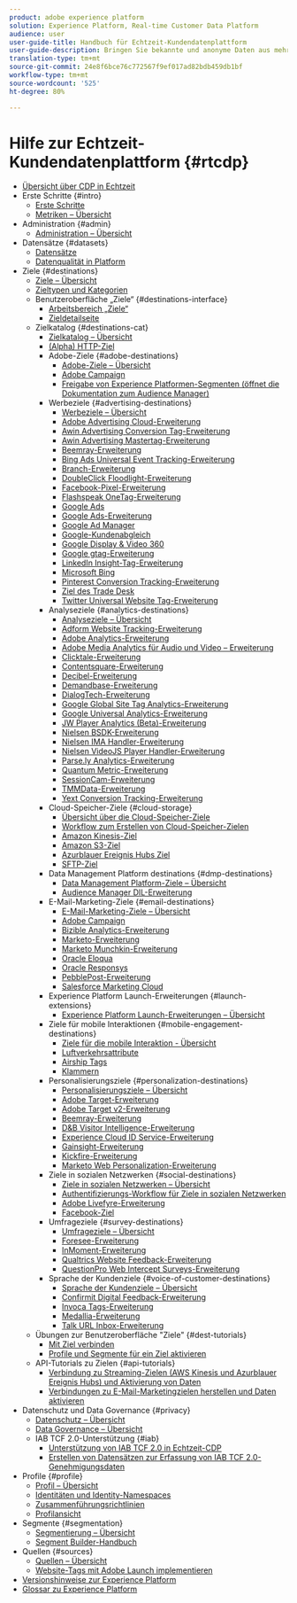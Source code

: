 ```yaml
---
product: adobe experience platform
solution: Experience Platform, Real-time Customer Data Platform
audience: user
user-guide-title: Handbuch für Echtzeit-Kundendatenplattform
user-guide-description: Bringen Sie bekannte und anonyme Daten aus mehreren Unternehmensquellen zusammen, um Kundenprofile anzulegen, Zielgruppen-Segmente aus diesen Profilen zu erstellen und diese Segmente für Drittanbieterziele bereitzustellen.
translation-type: tm+mt
source-git-commit: 24e8f6bce76c772567f9ef017ad82bdb459db1bf
workflow-type: tm+mt
source-wordcount: '525'
ht-degree: 80%

---
```



# Hilfe zur Echtzeit-Kundendatenplattform {#rtcdp}

* [Übersicht über CDP in Echtzeit](overview.md)
* Erste Schritte {#intro}
   * [Erste Schritte](get-started.md)
   * [Metriken – Übersicht](home-page-dashboards.md)
* Administration {#admin}
   * [Administration – Übersicht](administration/admin-overview.md)
* Datensätze {#datasets}
   * [Datensätze](datasets/dataset.md)
   * [Datenqualität in Platform](datasets/data-quality.md)
* Ziele {#destinations}
   * [Ziele – Übersicht](destinations/destinations-overview.md)
   * [Zieltypen und Kategorien](/help/rtcdp/destinations/destination-types.md)
   * Benutzeroberfläche „Ziele“ {#destinations-interface}
      * [Arbeitsbereich „Ziele“](destinations/destinations-workspace.md)
      * [Zieldetailseite](destinations/destination-details-page.md)
   * Zielkatalog {#destinations-cat}
      * [Zielkatalog – Übersicht](destinations/destinations-catalog.md)
      * [ (Alpha) HTTP-Ziel](/help/rtcdp/destinations/http-destination.md)
      * Adobe-Ziele {#adobe-destinations}
         * [Adobe-Ziele – Übersicht](destinations/adobe-destinations.md)
         * [Adobe Campaign](destinations/adobe-campaign-destination.md)
         * [Freigabe von Experience Platformen-Segmenten (öffnet die Dokumentation zum Audience Manager)](https://docs.adobe.com/help/en/audience-manager/user-guide/implementation-integration-guides/integration-experience-platform/aam-aep-audience-sharing.html)
      * Werbeziele {#advertising-destinations}
         * [Werbeziele – Übersicht](destinations/advertising-destinations.md)
         * [Adobe Advertising Cloud-Erweiterung](/help/rtcdp/destinations/adobe-advertising-cloud-extension.md)
         * [Awin Advertising Conversion Tag-Erweiterung](/help/rtcdp/destinations/awin-conversiontag-extension.md)
         * [Awin Advertising Mastertag-Erweiterung](/help/rtcdp/destinations/awin-mastertag-extension.md)
         * [Beemray-Erweiterung](/help/rtcdp/destinations/beemray-extension.md)
         * [Bing Ads Universal Event Tracking-Erweiterung](/help/rtcdp/destinations/bing-ads-extension.md)
         * [Branch-Erweiterung](/help/rtcdp/destinations/branch-extension.md)
         * [DoubleClick Floodlight-Erweiterung](/help/rtcdp/destinations/doubleclick-floodlight-extension.md)
         * [Facebook-Pixel-Erweiterung](/help/rtcdp/destinations/facebook-pixel-extension.md)
         * [Flashspeak OneTag-Erweiterung](/help/rtcdp/destinations/flashtalking-extension.md)
         * [Google Ads](/help/rtcdp/destinations/google-ads-destination.md)
         * [Google Ads-Erweiterung](/help/rtcdp/destinations/google-ads-extension.md)
         * [Google Ad Manager](/help/rtcdp/destinations/google-ad-manager-destination.md)
         * [Google-Kundenabgleich](/help/rtcdp/destinations/google-customer-match-destination.md)
         * [Google Display &amp; Video 360](/help/rtcdp/destinations/google-dv360-destination.md)
         * [Google gtag-Erweiterung](/help/rtcdp/destinations/gtag-advertising-extension.md)
         * [LinkedIn Insight-Tag-Erweiterung](/help/rtcdp/destinations/linkedin-extension.md)
         * [Microsoft Bing](/help/rtcdp/destinations/bing-destination.md)
         * [Pinterest Conversion Tracking-Erweiterung](destinations/pinterest-extension.md)
         * [Ziel des Trade Desk](/help/rtcdp/destinations/tradedesk-destination.md)
         * [Twitter Universal Website Tag-Erweiterung](destinations/twitter-uwt-extension.md)
      * Analyseziele {#analytics-destinations}
         * [Analyseziele – Übersicht](destinations/analytics-destinations.md)
         * [Adform Website Tracking-Erweiterung](/help/rtcdp/destinations/adform-extension.md)
         * [Adobe Analytics-Erweiterung](/help/rtcdp/destinations/adobe-analytics-extension.md)
         * [Adobe Media Analytics für Audio und Video – Erweiterung](/help/rtcdp/destinations/adobe-video-analytics-extension.md)
         * [Clicktale-Erweiterung](/help/rtcdp/destinations/clicktale-extension.md)
         * [Contentsquare-Erweiterung](/help/rtcdp/destinations/contentsquare-extension.md)
         * [Decibel-Erweiterung](/help/rtcdp/destinations/decibel-extension.md)
         * [Demandbase-Erweiterung](/help/rtcdp/destinations/demandbase-extension.md)
         * [DialogTech-Erweiterung](/help/rtcdp/destinations/dialogtech-extension.md)
         * [Google Global Site Tag Analytics-Erweiterung](/help/rtcdp/destinations/gtag-analytics-extension.md)
         * [Google Universal Analytics-Erweiterung](/help/rtcdp/destinations/google-universal-analytics-extension.md)
         * [JW Player Analytics (Beta)-Erweiterung](/help/rtcdp/destinations/jw-player-analytics-extension.md)
         * [Nielsen BSDK-Erweiterung](destinations/nielsen-bsdk-extension.md)
         * [Nielsen IMA Handler-Erweiterung](destinations/nielsen-ima-extension.md)
         * [Nielsen VideoJS Player Handler-Erweiterung](destinations/nielsen-videojs-extension.md)
         * [Parse.ly Analytics-Erweiterung](destinations/parsely-extension.md)
         * [Quantum Metric-Erweiterung](destinations/quantum-metric-extension.md)
         * [SessionCam-Erweiterung](destinations/sessioncam-extension.md)
         * [TMMData-Erweiterung](destinations/tmmdata-extension.md)
         * [Yext Conversion Tracking-Erweiterung](destinations/yext-extension.md)
      * Cloud-Speicher-Ziele {#cloud-storage}
         * [Übersicht über die Cloud-Speicher-Ziele](destinations/cloud-storage-destinations.md)
         * [Workflow zum Erstellen von Cloud-Speicher-Zielen](/help/rtcdp/destinations/cloud-storage-destinations-workflow.md)
         * [Amazon Kinesis-Ziel](/help/rtcdp/destinations/amazon-kinesis-destination.md)
         * [Amazon S3-Ziel](destinations/amazon-s3-destination.md)
         * [Azurblauer Ereignis Hubs Ziel](/help/rtcdp/destinations/azure-event-hubs-destination.md)
         * [SFTP-Ziel](destinations/sftp-destination.md)
      * Data Management Platform destinations {#dmp-destinations}
         * [Data Management Platform-Ziele – Übersicht](destinations/dmp-destinations.md)
         * [Audience Manager DIL-Erweiterung](/help/rtcdp/destinations/aam-dil-extension.md)
      * E-Mail-Marketing-Ziele {#email-destinations}
         * [E-Mail-Marketing-Ziele – Übersicht](destinations/email-marketing-destinations.md)
         * [Adobe Campaign](destinations/adobe-campaign-destination.md)
         * [Bizible Analytics-Erweiterung](/help/rtcdp/destinations/bizible-extension.md)
         * [Marketo-Erweiterung](destinations/marketo-extension.md)
         * [Marketo Munchkin-Erweiterung](destinations/marketo-munchkin-extension.md)
         * [Oracle Eloqua](destinations/oracle-eloqua-destination.md)
         * [Oracle Responsys](destinations/oracle-responsys-destination.md)
         * [PebblePost-Erweiterung](destinations/pebblepost-extension.md)
         * [Salesforce Marketing Cloud](destinations/salesforce-marketing-cloud-destination.md)
      * Experience Platform Launch-Erweiterungen {#launch-extensions}
         * [Experience Platform Launch-Erweiterungen – Übersicht](destinations/experience-platform-launch-extensions.md)
      * Ziele für mobile Interaktionen {#mobile-engagement-destinations}
         * [Ziele für die mobile Interaktion - Übersicht](destinations/mobile-destinations.md)
         * [Luftverkehrsattribute](destinations/airship-attributes-destination.md)
         * [Airship Tags](destinations/airship-tags-destination.md)
         * [Klammern](destinations/braze-destination.md)
      * Personalisierungsziele {#personalization-destinations}
         * [Personalisierungsziele – Übersicht](/help/rtcdp/destinations/personalization-destinations.md)
         * [Adobe Target-Erweiterung](/help/rtcdp/destinations/adobe-target-extension.md)
         * [Adobe Target v2-Erweiterung](/help/rtcdp/destinations/adobe-target-v2-extension.md)
         * [Beemray-Erweiterung](/help/rtcdp/destinations/beemray-extension.md)
         * [D&amp;B Visitor Intelligence-Erweiterung](/help/rtcdp/destinations/dnb-extension.md)
         * [Experience Cloud ID Service-Erweiterung](/help/rtcdp/destinations/adobe-ecid-extension.md)
         * [Gainsight-Erweiterung](/help/rtcdp/destinations/gainsight-extension.md)
         * [Kickfire-Erweiterung](/help/rtcdp/destinations/kickfire-extension.md)
         * [Marketo Web Personalization-Erweiterung](destinations/marketo-web-personalization-extension.md)
      * Ziele in sozialen Netzwerken {#social-destinations}
         * [Ziele in sozialen Netzwerken – Übersicht](/help/rtcdp/destinations/social-network-destinations.md)
         * [Authentifizierungs-Workflow für Ziele in sozialen Netzwerken](/help/rtcdp/destinations/social-network-destinations-workflow.md)
         * [Adobe Livefyre-Erweiterung](/help/rtcdp/destinations/adobe-livefyre-extension.md)
         * [Facebook-Ziel](/help/rtcdp/destinations/facebook-destination.md)
      * Umfrageziele {#survey-destinations}
         * [Umfrageziele – Übersicht](/help/rtcdp/destinations/survey-destinations.md)
         * [Foresee-Erweiterung](/help/rtcdp/destinations/foresee-extension.md)
         * [InMoment-Erweiterung](/help/rtcdp/destinations/inmoment-extension.md)
         * [Qualtrics Website Feedback-Erweiterung](destinations/qualtrics-extension.md)
         * [QuestionPro Web Intercept Surveys-Erweiterung](/help/rtcdp/destinations/web-intercept-surveys-extension.md)
      * Sprache der Kundenziele {#voice-of-customer-destinations}
         * [Sprache der Kundenziele – Übersicht](/help/rtcdp/destinations/voice-of-customer-destinations.md)
         * [Confirmit Digital Feedback-Erweiterung](/help/rtcdp/destinations/confirmit-digital-feedback-extension.md)
         * [Invoca Tags-Erweiterung](/help/rtcdp/destinations/invoca-extension.md)
         * [Medallia-Erweiterung](destinations/medallia-extension.md)
         * [Talk URL Inbox-Erweiterung](destinations/talkurl-extension.md)
   * Übungen zur Benutzeroberfläche &quot;Ziele&quot; {#dest-tutorials}
      * [Mit Ziel verbinden](/help/rtcdp/destinations/connect-destination.md)
      * [Profile und Segmente für ein Ziel aktivieren](destinations/activate-destinations.md)
   * API-Tutorials zu Zielen {#api-tutorials}
      * [Verbindung zu Streaming-Zielen (AWS Kinesis und Azurblauer Ereignis Hubs) und Aktivierung von Daten](/help/rtcdp/destinations/streaming-destinations-api-tutorial.md)
      * [Verbindungen zu E-Mail-Marketingzielen herstellen und Daten aktivieren](/help/rtcdp/destinations/email-marketing-api.md)
* Datenschutz und Data Governance {#privacy}
   * [Datenschutz – Übersicht](privacy/privacy-overview.md)
   * [Data Governance – Übersicht](privacy/data-governance-overview.md)
   * IAB TCF 2.0-Unterstützung {#iab}
      * [Unterstützung von IAB TCF 2.0 in Echtzeit-CDP](privacy/iab/overview.md)
      * [Erstellen von Datensätzen zur Erfassung von IAB TCF 2.0-Genehmigungsdaten](privacy/iab/dataset-preparation.md)
* Profile {#profile}
   * [Profil – Übersicht](profile/profile-overview.md)
   * [Identitäten und Identity-Namespaces](profile/identities-overview.md)
   * [Zusammenführungsrichtlinien](profile/merge-policies.md)
   * [Profilansicht](profile/profile-viewer.md)
* Segmente {#segmentation}
   * [Segmentierung – Übersicht](segmentation/segmentation-overview.md)
   * [Segment Builder-Handbuch](segmentation/segment-builder-guide.md)
* Quellen {#sources}
   * [Quellen – Übersicht](sources/sources-overview.md)
   * [Website-Tags mit Adobe Launch implementieren](sources/launch.md)
* [Versionshinweise zur Experience Platform](https://docs.adobe.com/content/help/de-DE/experience-platform/release-notes/latest.html)
* [Glossar zu Experience Platform](https://docs.adobe.com/content/help/de-DE/experience-platform/landing/glossary.html)
